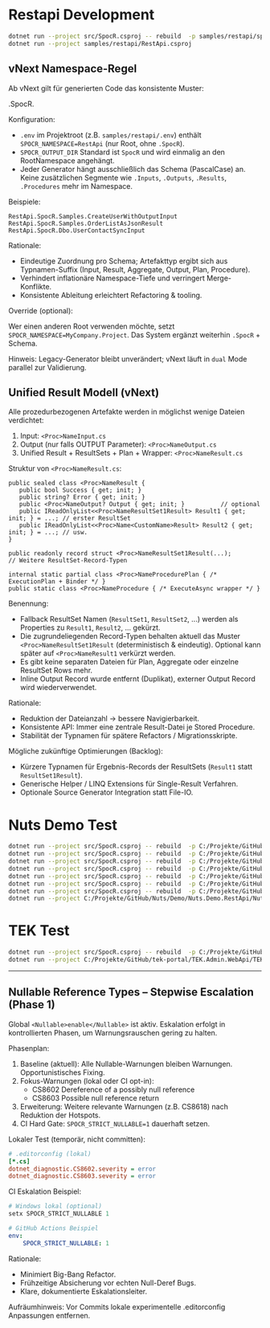 # Restapi Development

```bash
dotnet run --project src/SpocR.csproj -- rebuild  -p samples/restapi/spocr.json --no-auto-update
dotnet run --project samples/restapi/RestApi.csproj
```

## vNext Namespace-Regel

Ab vNext gilt für generierten Code das konsistente Muster:

   <RootNamespace>.SpocR.<SchemaPascalCase>

Konfiguration:

- `.env` im Projektroot (z.B. `samples/restapi/.env`) enthält `SPOCR_NAMESPACE=RestApi` (nur Root, ohne `.SpocR`).
- `SPOCR_OUTPUT_DIR` Standard ist `SpocR` und wird einmalig an den RootNamespace angehängt.
- Jeder Generator hängt ausschließlich das Schema (PascalCase) an. Keine zusätzlichen Segmente wie `.Inputs`, `.Outputs`, `.Results`, `.Procedures` mehr im Namespace.

Beispiele:

```
RestApi.SpocR.Samples.CreateUserWithOutputInput
RestApi.SpocR.Samples.OrderListAsJsonResult
RestApi.SpocR.Dbo.UserContactSyncInput
```

Rationale:

- Eindeutige Zuordnung pro Schema; Artefakttyp ergibt sich aus Typnamen-Suffix (Input, Result, Aggregate, Output, Plan, Procedure).
- Verhindert inflationäre Namespace-Tiefe und verringert Merge-Konflikte.
- Konsistente Ableitung erleichtert Refactoring & tooling.

Override (optional):

Wer einen anderen Root verwenden möchte, setzt `SPOCR_NAMESPACE=MyCompany.Project`. Das System ergänzt weiterhin `.SpocR` + Schema.

Hinweis: Legacy-Generator bleibt unverändert; vNext läuft in `dual` Mode parallel zur Validierung.

## Unified Result Modell (vNext)

Alle prozedurbezogenen Artefakte werden in möglichst wenige Dateien verdichtet:

1. Input: `<Proc>NameInput.cs`
2. Output (nur falls OUTPUT Parameter): `<Proc>NameOutput.cs`
3. Unified Result + ResultSets + Plan + Wrapper: `<Proc>NameResult.cs`

Struktur von `<Proc>NameResult.cs`:

```
public sealed class <Proc>NameResult {
   public bool Success { get; init; }
   public string? Error { get; init; }
   public <Proc>NameOutput? Output { get; init; }          // optional
   public IReadOnlyList<<Proc>NameResultSet1Result> Result1 { get; init; } = ...; // erster ResultSet
   public IReadOnlyList<<Proc>Name<CustomName>Result> Result2 { get; init; } = ...; // usw.
}

public readonly record struct <Proc>NameResultSet1Result(...);
// Weitere ResultSet-Record-Typen

internal static partial class <Proc>NameProcedurePlan { /* ExecutionPlan + Binder */ }
public static class <Proc>NameProcedure { /* ExecuteAsync wrapper */ }
```

Benennung:

- Fallback ResultSet Namen (`ResultSet1`, `ResultSet2`, ...) werden als Properties zu `Result1`, `Result2`, ... gekürzt.
- Die zugrundeliegenden Record-Typen behalten aktuell das Muster `<Proc>NameResultSet1Result` (deterministisch & eindeutig). Optional kann später auf `<Proc>NameResult1` verkürzt werden.
- Es gibt keine separaten Dateien für Plan, Aggregate oder einzelne ResultSet Rows mehr.
- Inline Output Record wurde entfernt (Duplikat), externer Output Record wird wiederverwendet.

Rationale:

- Reduktion der Dateianzahl -> bessere Navigierbarkeit.
- Konsistente API: Immer eine zentrale Result-Datei je Stored Procedure.
- Stabilität der Typnamen für spätere Refactors / Migrationsskripte.

Mögliche zukünftige Optimierungen (Backlog):

- Kürzere Typnamen für Ergebnis-Records der ResultSets (`Result1` statt `ResultSet1Result`).
- Generische Helper / LINQ Extensions für Single-Result Verfahren.
- Optionale Source Generator Integration statt File-IO.

# Nuts Demo Test

```bash
dotnet run --project src/SpocR.csproj -- rebuild  -p C:/Projekte/GitHub/Nuts/Libs/Nuts.DbContext/spocr.json --no-auto-update
dotnet run --project src/SpocR.csproj -- rebuild  -p C:/Projekte/GitHub/Nuts/Libs/Nuts.History/spocr.json --no-auto-update
dotnet run --project src/SpocR.csproj -- rebuild  -p C:/Projekte/GitHub/Nuts/Libs/Nuts.Identity/spocr.json --no-auto-update
dotnet run --project src/SpocR.csproj -- rebuild  -p C:/Projekte/GitHub/Nuts/Libs/Nuts.Identity.Organization/spocr.json --no-auto-update
dotnet run --project src/SpocR.csproj -- rebuild  -p C:/Projekte/GitHub/Nuts/Libs/Nuts.Logger/spocr.json --no-auto-update
dotnet run --project src/SpocR.csproj -- rebuild  -p C:/Projekte/GitHub/Nuts/Libs/Nuts.Notification/spocr.json --no-auto-update
dotnet run --project src/SpocR.csproj -- rebuild  -p C:/Projekte/GitHub/Nuts/Demo/Nuts.Demo.RestApi/spocr.json --no-auto-update
dotnet run --project C:/Projekte/GitHub/Nuts/Demo/Nuts.Demo.RestApi/Nuts.Demo.RestApi.csproj
```

# TEK Test

```bash
dotnet run --project src/SpocR.csproj -- rebuild  -p C:/Projekte/GitHub/tek-portal/TEK.Admin.WebApi/spocr.json --no-auto-update
dotnet run --project C:/Projekte/GitHub/tek-portal/TEK.Admin.WebApi/TEK.Admin.WebApi.csproj
```
---

## Nullable Reference Types – Stepwise Escalation (Phase 1)

Global `<Nullable>enable</Nullable>` ist aktiv. Eskalation erfolgt in kontrollierten Phasen, um Warnungsrauschen gering zu halten.

Phasenplan:

1. Baseline (aktuell): Alle Nullable-Warnungen bleiben Warnungen. Opportunistisches Fixing.
2. Fokus-Warnungen (lokal oder CI opt-in):
   - CS8602 Dereference of a possibly null reference
   - CS8603 Possible null reference return
3. Erweiterung: Weitere relevante Warnungen (z.B. CS8618) nach Reduktion der Hotspots.
4. CI Hard Gate: `SPOCR_STRICT_NULLABLE=1` dauerhaft setzen.

Lokaler Test (temporär, nicht committen):

```ini
# .editorconfig (lokal)
[*.cs]
dotnet_diagnostic.CS8602.severity = error
dotnet_diagnostic.CS8603.severity = error
```

CI Eskalation Beispiel:

```powershell
# Windows lokal (optional)
setx SPOCR_STRICT_NULLABLE 1
```

```yaml
# GitHub Actions Beispiel
env:
	SPOCR_STRICT_NULLABLE: 1
```

Rationale:

- Minimiert Big-Bang Refactor.
- Frühzeitige Absicherung vor echten Null-Deref Bugs.
- Klare, dokumentierte Eskalationsleiter.

Aufräumhinweis: Vor Commits lokale experimentelle .editorconfig Anpassungen entfernen.
